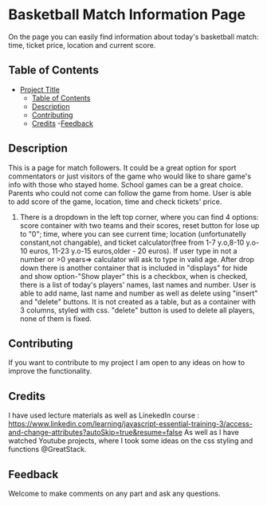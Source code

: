 # Basketball Match Information Page

On the page you can easily find information about today's basketball match: time, ticket price, location and current score.

## Table of Contents

- [Project Title](#project-title)
  - [Table of Contents](#table-of-contents)
  - [Description](#description)
  - [Contributing](#contributing)
  - [Credits](#credits)
  -[Feedback](#Feedback)

## Description

This is a page for match followers. It could be a great option for sport commentators or just visitors of the game who would like to share game's info with those who stayed home. School games can be a great choice. Parents who could not come can follow the game from home. User is able to add score of the game, location, time and check tickets' price.
1. There is a dropdown in the left top corner, where you can find 4 options: score container with two teams and their scores, reset button for lose up to "0"; time, where you can see current time; location (unfortunatelly constant,not changable), and ticket calculator(free from 1-7 y.o,8-10 y.o-10 euros, 11-23 y.o-15 euros,older - 20 euros). If user type in not a number or >0 years=> calculator will ask to type in valid age.
After drop down there is another container that is included in "displays" for hide and show option-"Show player" this is a checkbox, when is checked, there is a list of today's players' names, last names and number. User is able to add name, last name and number as well as delete using "insert" and "delete" buttons. It is not created as a table, but as a container with 3 columns, styled with css. "delete" button is used to delete all players, none of them is fixed.


## Contributing

If you want to contribute to my project I am open to any ideas on how to improve the functionality. 


## Credits

I have used lecture materials as well as LinekedIn course : https://www.linkedin.com/learning/javascript-essential-training-3/access-and-change-attributes?autoSkip=true&resume=false
As well as I have watched Youtube projects, where I took some ideas on the css styling and functions @GreatStack.

## Feedback

Welcome to make comments on any part and ask any questions.

